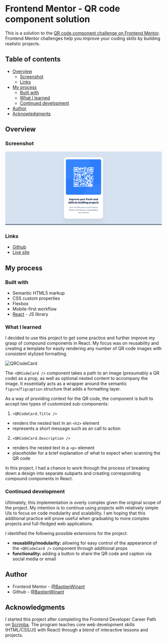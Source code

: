 # Frontend Mentor - QR code component solution

This is a solution to the [QR code component challenge on Frontend Mentor](https://www.frontendmentor.io/challenges/qr-code-component-iux_sIO_H). Frontend Mentor challenges help you improve your coding skills by building realistic projects. 

## Table of contents

- [Overview](#overview)
  - [Screenshot](#screenshot)
  - [Links](#links)
- [My process](#my-process)
  - [Built with](#built-with)
  - [What I learned](#what-i-learned)
  - [Continued development](#continued-development)
- [Author](#author)
- [Acknowledgments](#acknowledgments)

## Overview

### Screenshot

![Screenshot](./src/assets/images/screenshot1.png)

### Links

- [Github](https://github.com/BastienWinant/qr-code-component)
- [Live site](https://dulcet-capybara-185dd3.netlify.app/)

## My process

### Built with

- Semantic HTML5 markup
- CSS custom properties
- Flexbox
- Mobile-first workflow
- [React](https://reactjs.org/) - JS library

### What I learned

I decided to use this project to get some practice and further improve my grasp of compound components in React. My focus was on reusability and creating a template for easily rendering any number of QR code images with consistent stylized formatting.

![QRCodeCard]('./src/assets/images/screenshot2.png')

The `<QRCodeCard />` component takes a path to an image (presumably a QR code) as a prop, as well as optional nested content to accompany the image. It essentially acts as a wrapper around the semantic `figure`/`figcaption` structure that adds a formatting layer.

As a way of providing context for the QR code, the component is built to accept two types of customized sub-components:
1. `<QRCodeCard.Title />`
- renders the nested text in an `<h2>` element
- represents a short message such as an call to action
2. `<QRCodeCard.Description />`
- renders the nested text in a `<p>` element
- placeholder for a brief explanation of what to expect when scanning the QR code

In this project, I had a chance to work through the process of breaking down a design into separate subparts and creating corresponding compound components in React.

### Continued development

Ultimately, this implementation is overly complex given the original scope of the project. My intention is to continue using projects with relatively simple UIs to focus on code modularity and scalability. I am hoping that this additional practice will prove useful when graduating to more complex projects and full-fledged web applications.

I identified the following possible extensions for the project:
- __reusability/modularity:__ allowing for easy control of the appearance of the `<QRCodeCard />` component through additional props
- __functionality:__ adding a button to share the QR code and caption via social media or email

## Author

- Frontend Mentor - [@BastienWinant](https://www.frontendmentor.io/profile/BastienWinant)
- Github - [@BastienWinant](https://www.github.com/BastienWinant)

## Acknowledgments

I started this project after completing the Frontend Developer Career Path on [Scrimba](https://scrimba.com/). The program teaches core web development skills (HTML/CSS/JS with React) through a blend of interactive lessons and projects.